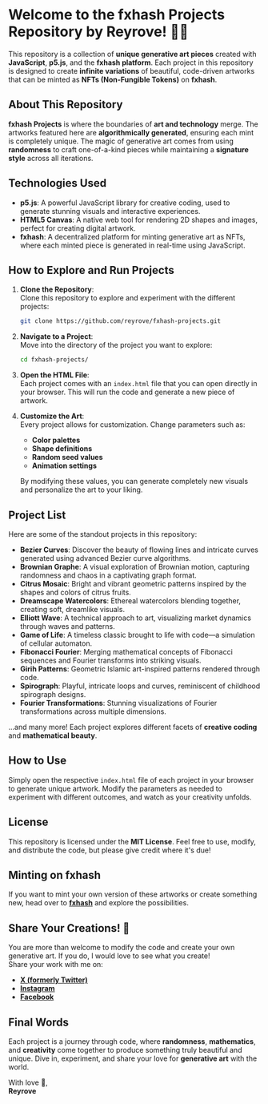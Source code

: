 # Welcome to the fxhash Projects Repository by Reyrove! 🎨✨

This repository is a collection of **unique generative art pieces** created with **JavaScript**, **p5.js**, and the **fxhash platform**. Each project in this repository is designed to create **infinite variations** of beautiful, code-driven artworks that can be minted as **NFTs (Non-Fungible Tokens)** on **fxhash**.

## About This Repository

**fxhash Projects** is where the boundaries of **art and technology** merge. The artworks featured here are **algorithmically generated**, ensuring each mint is completely unique. The magic of generative art comes from using **randomness** to craft one-of-a-kind pieces while maintaining a **signature style** across all iterations.

## Technologies Used

- **p5.js**: A powerful JavaScript library for creative coding, used to generate stunning visuals and interactive experiences.
- **HTML5 Canvas**: A native web tool for rendering 2D shapes and images, perfect for creating digital artwork.
- **fxhash**: A decentralized platform for minting generative art as NFTs, where each minted piece is generated in real-time using JavaScript.

## How to Explore and Run Projects

1. **Clone the Repository**:  
   Clone this repository to explore and experiment with the different projects:  
   ```bash
   git clone https://github.com/reyrove/fxhash-projects.git
   ```

2. **Navigate to a Project**:  
   Move into the directory of the project you want to explore:
   ```bash
   cd fxhash-projects/
   ```

3. **Open the HTML File**:  
   Each project comes with an `index.html` file that you can open directly in your browser. This will run the code and generate a new piece of artwork.

4. **Customize the Art**:  
   Every project allows for customization. Change parameters such as:
   - **Color palettes**
   - **Shape definitions**
   - **Random seed values**
   - **Animation settings**

   By modifying these values, you can generate completely new visuals and personalize the art to your liking.

## Project List

Here are some of the standout projects in this repository:

- **Bezier Curves**: Discover the beauty of flowing lines and intricate curves generated using advanced Bezier curve algorithms.
- **Brownian Graphe**: A visual exploration of Brownian motion, capturing randomness and chaos in a captivating graph format.
- **Citrus Mosaic**: Bright and vibrant geometric patterns inspired by the shapes and colors of citrus fruits.
- **Dreamscape Watercolors**: Ethereal watercolors blending together, creating soft, dreamlike visuals.
- **Elliott Wave**: A technical approach to art, visualizing market dynamics through waves and patterns.
- **Game of Life**: A timeless classic brought to life with code—a simulation of cellular automaton.
- **Fibonacci Fourier**: Merging mathematical concepts of Fibonacci sequences and Fourier transforms into striking visuals.
- **Girih Patterns**: Geometric Islamic art-inspired patterns rendered through code.
- **Spirograph**: Playful, intricate loops and curves, reminiscent of childhood spirograph designs.
- **Fourier Transformations**: Stunning visualizations of Fourier transformations across multiple dimensions.

...and many more! Each project explores different facets of **creative coding** and **mathematical beauty**.

## How to Use

Simply open the respective `index.html` file of each project in your browser to generate unique artwork. Modify the parameters as needed to experiment with different outcomes, and watch as your creativity unfolds.

## License

This repository is licensed under the **MIT License**. Feel free to use, modify, and distribute the code, but please give credit where it's due!

## Minting on fxhash

If you want to mint your own version of these artworks or create something new, head over to **[fxhash](https://www.fxhash.xyz/)** and explore the possibilities.

## Share Your Creations! 🌟

You are more than welcome to modify the code and create your own generative art. If you do, I would love to see what you create!  
Share your work with me on:
- **[X (formerly Twitter)](https://twitter.com/reyrove)**
- **[Instagram](https://www.instagram.com/frost_bond_coders)**
- **[Facebook](https://www.facebook.com/frostbond.coders)**

## Final Words

Each project is a journey through code, where **randomness**, **mathematics**, and **creativity** come together to produce something truly beautiful and unique. Dive in, experiment, and share your love for **generative art** with the world.

With love 💙,  
**Reyrove**

